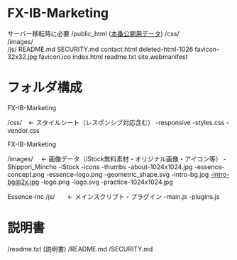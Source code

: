 # FX-IB-Marketing

サーバー移転時に必要
/public_html ([本番公開用データ](https://essence-inc.netlify.app/))
  /css/       
  /images/   
  /js/ 
      README.md
      SECURITY.md
      contact.html
      deleted-html-1026
      favicon-32x32.jpg
      favicon.ico
      index.html
      readme.txt
      site.webmanifest
  
# フォルダ構成
FX-IB-Marketing

/css/　← スタイルシート（レスポンシブ対応含む）
  -responsive
  -styles.css
  -vendor.css

FX-IB-Marketing

/images/　 ← 画像データ（iStock無料素材・オリジナル画像・アイコン等）
 -Shippori_Mincho
 -iStock
 -icons
 -thumbs
     -about-1024x1024.jpg
     -essence-concept.png
     -essence-logo.png
     -geometric_shape.svg
     -intro-bg.jpg
     -intro-bg@2x.jpg
     -logo.png
     -logo.svg
     -practice-1024x1024.jpg

Essence-Inc
/js/　　← メインスクリプト・プラグイン
-main.js
-plugins.js

# 説明書
/readme.txt (説明書)
/README.md
/SECURITY.md

